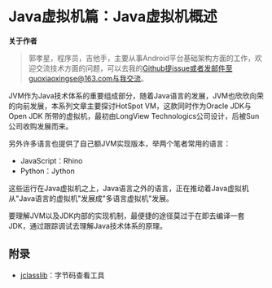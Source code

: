 # Java虚拟机篇：Java虚拟机概述

**关于作者**

>郭孝星，程序员，吉他手，主要从事Android平台基础架构方面的工作，欢迎交流技术方面的问题，可以去我的[Github](https://github.com/guoxiaoxing)提issue或者发邮件至guoxiaoxingse@163.com与我交流。

JVM作为Java技术体系的重要组成部分，随着Java语言的发展，JVM也欣欣向荣的向前发展，本系列文章主要探讨HotSpot VM，这款同时作为Oracle JDK与Open JDK
所带的虚拟机，最初由LongView Technologics公司设计，后被Sun公司收购发展而来。

另外许多语言也提供了自己额JVM实现版本，举两个笔者常用的语言：

- JavaScript：Rhino
- Python：Jython

这些运行在Java虚拟机之上，Java语言之外的语言，正在推动着Java虚拟机从"Java语言的虚拟机"发展成"多语言虚拟机"发展。

要理解JVM以及JDK内部的实现机制，最便捷的途径莫过于在即去编译一套JDK，通过跟踪调试去理解Java技术体系的原理。




## 附录

- [jclasslib](http://git.oschina.net/mirrors/jclasslib)：字节码查看工具
